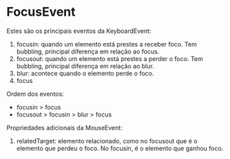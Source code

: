# FocusEvent

Estes são os principais eventos da KeyboardEvent:

1. focusin: quando um elemento está prestes a receber foco. Tem bubbling, principal diferença em relação ao focus.
2. focusout: quando um elemento está prestes a perder o foco. Tem bubbling, principal diferença em relação ao blur.
3. blur: acontece quando o elemento perde o foco.
4. focus

Ordem dos eventos:

- focusin > focus
- focusout > focusin > blur > focus

Propriedades adicionais da MouseEvent:

1. relatedTarget: elemento relacionado, como no focusout que é o elemento que perdeu o foco. No focusin, é o elemento que ganhou foco.
